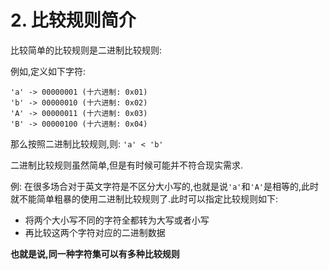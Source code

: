 # 2. 比较规则简介

比较简单的比较规则是二进制比较规则:

例如,定义如下字符:

```
'a' -> 00000001 (十六进制: 0x01)
'b' -> 00000010 (十六进制: 0x02)
'A' -> 00000011 (十六进制: 0x03)
'B' -> 00000100 (十六进制: 0x04)
```

那么按照二进制比较规则,则: `'a' < 'b'`

二进制比较规则虽然简单,但是有时候可能并不符合现实需求.

例: 在很多场合对于英文字符是不区分大小写的,也就是说`'a'`和`'A'`是相等的,此时就不能简单粗暴的使用二进制比较规则了.此时可以指定比较规则如下:

- 将两个大小写不同的字符全都转为大写或者小写
- 再比较这两个字符对应的二进制数据

**也就是说,同一种字符集可以有多种比较规则**